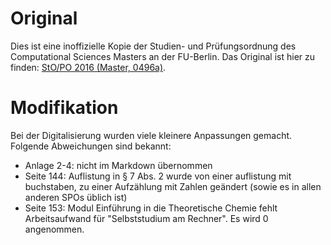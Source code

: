 # Original
Dies ist eine inoffizielle Kopie der Studien- und Prüfungsordnung des Computational Sciences Masters an der FU-Berlin.
Das Original ist hier zu finden: [StO/PO 2016 (Master, 0496a)](https://www.imp.fu-berlin.de/fbv/pruefungsbuero/Studien--und-Pruefungsordnungen/StOPO_MSc-Computational-Sciences-2016.pdf).

# Modifikation
Bei der Digitalisierung wurden viele kleinere Anpassungen gemacht. Folgende Abweichungen sind bekannt:

- Anlage 2-4: nicht im Markdown übernommen
- Seite 144: Auflistung in § 7 Abs. 2 wurde von einer auflistung mit buchstaben, zu einer Aufzählung mit Zahlen geändert (sowie es in allen anderen SPOs üblich ist)
- Seite 153: Modul Einführung in die Theoretische Chemie fehlt Arbeitsaufwand für "Selbststudium am Rechner". Es wird 0 angenommen.
